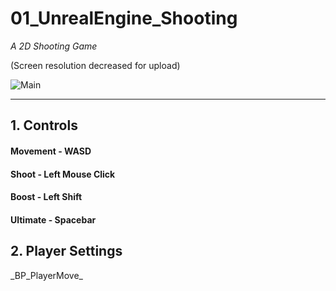 # 01_UnrealEngine_Shooting

_A 2D Shooting Game_

(Screen resolution decreased for upload)

![Main](https://user-images.githubusercontent.com/57009810/211534980-30445a2f-fdc1-4d18-becc-5a05b63c6856.gif)

-------
<h2> 1. Controls </h2>

<h4> Movement - WASD </h4> 
<h4> Shoot -  Left Mouse Click </h4>
<h4> Boost -  Left Shift </h4>
<h4> Ultimate -  Spacebar </h4>

<h2> 2. Player Settings </h2>
_BP_PlayerMove_
